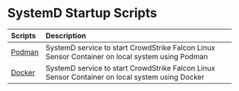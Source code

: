 # SystemD Startup Scripts

| Scripts | Description |
|:-|:-|
| [Podman](podman) | SystemD service to start CrowdStrike Falcon Linux Sensor Container on local system using Podman |
| [Docker](docker) | SystemD service to start CrowdStrike Falcon Linux Sensor Container on local system using Docker |

